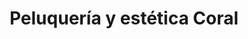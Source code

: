 ---
title: "Peluquería y estética Coral"
url: /alcorcon/peluqueria-y-estetica-coral/
shop: Friseur
---